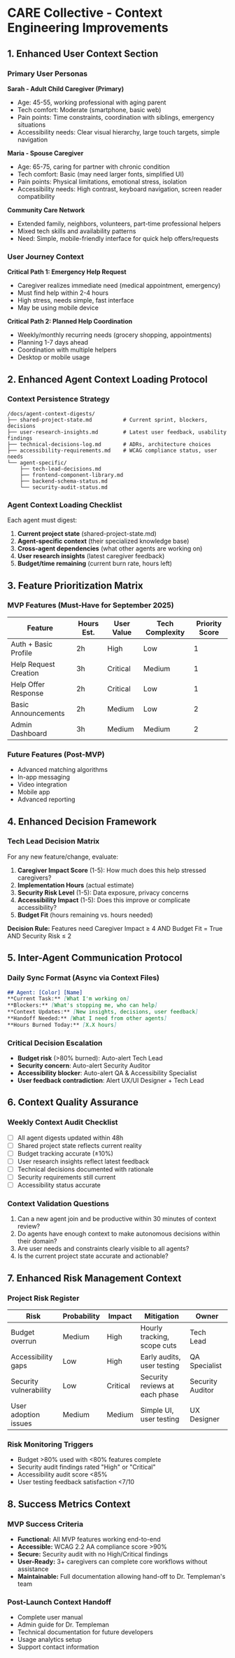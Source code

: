 # CARE Collective - Context Engineering Improvements

## 1. Enhanced User Context Section

### Primary User Personas
**Sarah - Adult Child Caregiver (Primary)**
- Age: 45-55, working professional with aging parent
- Tech comfort: Moderate (smartphone, basic web)
- Pain points: Time constraints, coordination with siblings, emergency situations
- Accessibility needs: Clear visual hierarchy, large touch targets, simple navigation

**Maria - Spouse Caregiver**
- Age: 65-75, caring for partner with chronic condition
- Tech comfort: Basic (may need larger fonts, simplified UI)
- Pain points: Physical limitations, emotional stress, isolation
- Accessibility needs: High contrast, keyboard navigation, screen reader compatibility

**Community Care Network**
- Extended family, neighbors, volunteers, part-time professional helpers
- Mixed tech skills and availability patterns
- Need: Simple, mobile-friendly interface for quick help offers/requests

### User Journey Context
**Critical Path 1: Emergency Help Request**
- Caregiver realizes immediate need (medical appointment, emergency)
- Must find help within 2-4 hours
- High stress, needs simple, fast interface
- May be using mobile device

**Critical Path 2: Planned Help Coordination**
- Weekly/monthly recurring needs (grocery shopping, appointments)
- Planning 1-7 days ahead
- Coordination with multiple helpers
- Desktop or mobile usage

## 2. Enhanced Agent Context Loading Protocol

### Context Persistence Strategy
```
/docs/agent-context-digests/
├── shared-project-state.md          # Current sprint, blockers, decisions
├── user-research-insights.md        # Latest user feedback, usability findings
├── technical-decisions-log.md       # ADRs, architecture choices
├── accessibility-requirements.md    # WCAG compliance status, user needs
└── agent-specific/
    ├── tech-lead-decisions.md
    ├── frontend-component-library.md
    ├── backend-schema-status.md
    └── security-audit-status.md
```

### Agent Context Loading Checklist
Each agent must digest:
1. **Current project state** (shared-project-state.md)
2. **Agent-specific context** (their specialized knowledge base)
3. **Cross-agent dependencies** (what other agents are working on)
4. **User research insights** (latest caregiver feedback)
5. **Budget/time remaining** (current burn rate, hours left)

## 3. Feature Prioritization Matrix

### MVP Features (Must-Have for September 2025)
| Feature | Hours Est. | User Value | Tech Complexity | Priority Score |
|---------|------------|------------|-----------------|----------------|
| Auth + Basic Profile | 2h | High | Low | 1 |
| Help Request Creation | 3h | Critical | Medium | 1 |
| Help Offer Response | 2h | Critical | Low | 1 |
| Basic Announcements | 2h | Medium | Low | 2 |
| Admin Dashboard | 3h | Medium | Medium | 2 |

### Future Features (Post-MVP)
- Advanced matching algorithms
- In-app messaging
- Video integration
- Mobile app
- Advanced reporting

## 4. Enhanced Decision Framework

### Tech Lead Decision Matrix
For any new feature/change, evaluate:
1. **Caregiver Impact Score** (1-5): How much does this help stressed caregivers?
2. **Implementation Hours** (actual estimate)
3. **Security Risk Level** (1-5): Data exposure, privacy concerns
4. **Accessibility Impact** (1-5): Does this improve or complicate accessibility?
5. **Budget Fit** (hours remaining vs. hours needed)

**Decision Rule:** Features need Caregiver Impact ≥ 4 AND Budget Fit = True AND Security Risk ≤ 2

## 5. Inter-Agent Communication Protocol

### Daily Sync Format (Async via Context Files)
```markdown
## Agent: [Color] [Name]
**Current Task:** [What I'm working on]
**Blockers:** [What's stopping me, who can help]
**Context Updates:** [New insights, decisions, user feedback]
**Handoff Needed:** [What I need from other agents]
**Hours Burned Today:** [X.X hours]
```

### Critical Decision Escalation
- **Budget risk** (>80% burned): Auto-alert Tech Lead
- **Security concern**: Auto-alert Security Auditor
- **Accessibility blocker**: Auto-alert QA & Accessibility Specialist
- **User feedback contradiction**: Alert UX/UI Designer + Tech Lead

## 6. Context Quality Assurance

### Weekly Context Audit Checklist
- [ ] All agent digests updated within 48h
- [ ] Shared project state reflects current reality
- [ ] Budget tracking accurate (±10%)
- [ ] User research insights reflect latest feedback
- [ ] Technical decisions documented with rationale
- [ ] Security requirements still current
- [ ] Accessibility status accurate

### Context Validation Questions
1. Can a new agent join and be productive within 30 minutes of context review?
2. Do agents have enough context to make autonomous decisions within their domain?
3. Are user needs and constraints clearly visible to all agents?
4. Is the current project state accurate and actionable?

## 7. Enhanced Risk Management Context

### Project Risk Register
| Risk | Probability | Impact | Mitigation | Owner |
|------|-------------|--------|------------|-------|
| Budget overrun | Medium | High | Hourly tracking, scope cuts | Tech Lead |
| Accessibility gaps | Low | High | Early audits, user testing | QA Specialist |
| Security vulnerability | Low | Critical | Security reviews at each phase | Security Auditor |
| User adoption issues | Medium | Medium | Simple UI, user testing | UX Designer |

### Risk Monitoring Triggers
- Budget >80% used with <80% features complete
- Security audit findings rated "High" or "Critical"
- Accessibility audit score <85%
- User testing feedback satisfaction <7/10

## 8. Success Metrics Context

### MVP Success Criteria
- **Functional:** All MVP features working end-to-end
- **Accessible:** WCAG 2.2 AA compliance score >90%
- **Secure:** Security audit with no High/Critical findings
- **User-Ready:** 3+ caregivers can complete core workflows without assistance
- **Maintainable:** Full documentation allowing hand-off to Dr. Templeman's team

### Post-Launch Context Handoff
- Complete user manual
- Admin guide for Dr. Templeman
- Technical documentation for future developers
- Usage analytics setup
- Support contact information